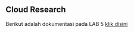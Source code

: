 
## Cloud Research
Berikut adalah dokumentasi pada LAB 5 [klik disini](https://docs.google.com/document/d/1KUGQEg-sQGdAUBJYI4gMAj4dAtO7gRzx5A470fMGHkI/edit?usp=sharing)
